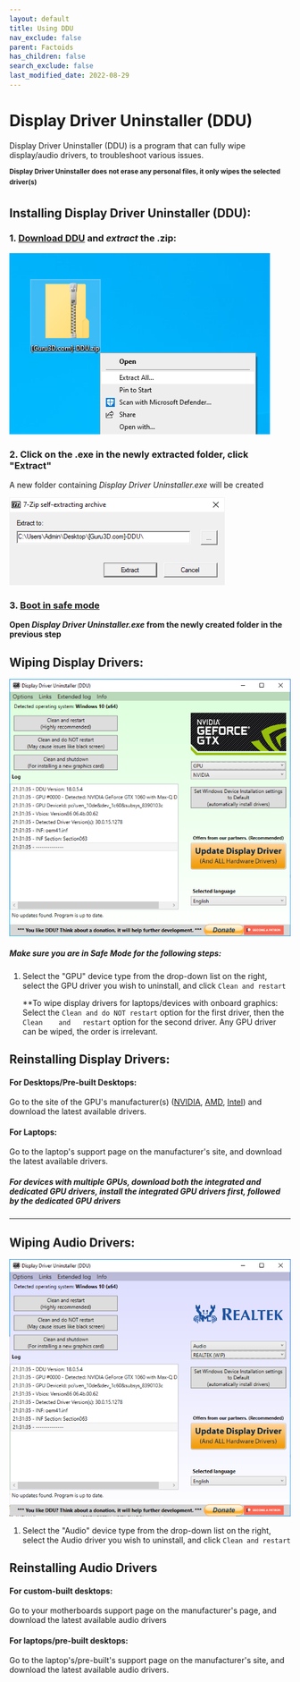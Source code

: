 ```yaml
---
layout: default
title: Using DDU
nav_exclude: false
parent: Factoids
has_children: false
search_exclude: false
last_modified_date: 2022-08-29
---
```

# Display Driver Uninstaller (DDU)

Display Driver Uninstaller (DDU) is a program that can fully wipe display/audio drivers, to troubleshoot various issues.

<sup> **Display Driver Uninstaller does not erase any personal files, it only wipes the selected driver(s)**

## Installing Display Driver Uninstaller (DDU):

### **1.** [**Download DDU**](https://www.guru3d.com/files-get/display-driver-uninstaller-download,19.html) **and _extract_ the .zip**:

![dduzip.png](/assets/factoids/dduzip.png)

### **2. Click on the .exe in the newly extracted folder, click "Extract"**
A new folder containing _Display Driver Uninstaller.exe_ will be created

![dduextract.png](/assets/factoids/dduextract.png)
### **3.** [**Boot in safe mode**](https://support.microsoft.com/en-us/help/12376/windows-10-start-your-pc-in-safe-mode) 
 **Open _Display Driver Uninstaller.exe_ from the newly created folder in the previous step**

## Wiping Display Drivers:
![ddunvidia.png](/assets/factoids/dduvideo.png)

##### **Make sure you are in _Safe Mode_ for the following steps:**

1. Select the "GPU" device type from the drop-down list on the right, select the GPU driver you wish to uninstall, and click `Clean and restart`
  
    **To wipe display drivers for laptops/devices with onboard graphics: Select the `Clean and do NOT restart` option for the first driver, then the `Clean    and   restart` option for the second driver. Any GPU driver can be wiped, the order is irrelevant.


## Reinstalling Display Drivers:
  
#### For Desktops/Pre-built Desktops:
Go to the site of the GPU's manufacturer(s) ([NVIDIA](https://www.nvidia.com/Download/index.aspx), [AMD](https://www.amd.com/en/support), [Intel](https://www.intel.com/content/www/us/en/download-center/home.html)) and download the latest available drivers.

#### For Laptops:
Go to the laptop's support page on the manufacturer's site, and download the latest available drivers.

##### **For devices with multiple GPUs, download both the integrated and dedicated GPU drivers, install the integrated GPU drivers first, followed by the dedicated GPU drivers**
  
  
---
  

## Wiping Audio Drivers:
![dduaudio.png](/assets/factoids/dduaudio.png)
1. Select the "Audio" device type from the drop-down list on the right, select the Audio driver you wish to uninstall, and click `Clean and restart`

## Reinstalling Audio Drivers
#### For custom-built desktops:
Go to your motherboards support page on the manufacturer's page, and download the latest available audio drivers

#### For laptops/pre-built desktops:
Go to the laptop's/pre-built's support page on the manufacturer's site, and download the latest available audio drivers.




